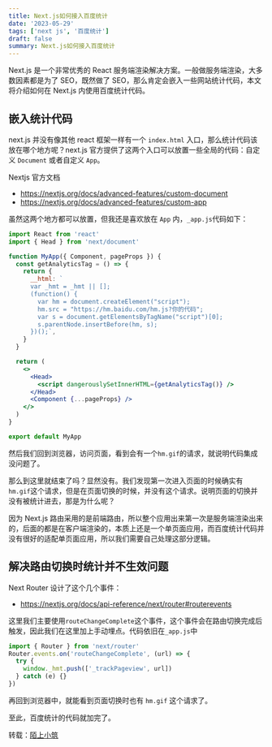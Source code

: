 ```yaml
---
title: Next.js如何接入百度统计
date: '2023-05-29'
tags: ['next js', '百度统计']
draft: false
summary: Next.js如何接入百度统计
---
```


Next.js 是一个非常优秀的 React 服务端渲染解决方案。一般做服务端渲染，大多数因素都是为了 SEO，既然做了 SEO，那么肯定会嵌入一些网站统计代码，本文将介绍如何在 Next.js 内使用百度统计代码。

## 嵌入统计代码

next.js 并没有像其他 react 框架一样有一个 `index.html` 入口，那么统计代码该放在哪个地方呢？next.js 官方提供了这两个入口可以放置一些全局的代码：自定义 `Document` 或者自定义 `App`。

Nextjs 官方文档

- https://nextjs.org/docs/advanced-features/custom-document
- https://nextjs.org/docs/advanced-features/custom-app

虽然这两个地方都可以放置，但我还是喜欢放在 `App` 内，`_app.js`代码如下：

```jsx
import React from 'react'
import { Head } from 'next/document'

function MyApp({ Component, pageProps }) {
  const getAnalyticsTag = () => {
    return {
      __html: `
      var _hmt = _hmt || [];
      (function() {
        var hm = document.createElement("script");
        hm.src = "https://hm.baidu.com/hm.js?你的代码";
        var s = document.getElementsByTagName("script")[0];
        s.parentNode.insertBefore(hm, s);
      })();`,
    }
  }

  return (
    <>
      <Head>
        <script dangerouslySetInnerHTML={getAnalyticsTag()} />
      </Head>
      <Component {...pageProps} />
    </>
  )
}

export default MyApp
```

然后我们回到浏览器，访问页面，看到会有一个`hm.gif`的请求，就说明代码集成没问题了。

那么到这里就结束了吗？显然没有。我们发现第一次进入页面的时候确实有`hm.gif`这个请求，但是在页面切换的时候，并没有这个请求。说明页面的切换并没有被统计进去，那是为什么呢？

因为 Next.js 路由采用的是前端路由，所以整个应用出来第一次是服务端渲染出来的，后面的都是在客户端渲染的，本质上还是一个单页面应用，而百度统计代码并没有很好的适配单页面应用，所以我们需要自己处理这部分逻辑。

## 解决路由切换时统计并不生效问题

Next Router 设计了这个几个事件：

- https://nextjs.org/docs/api-reference/next/router#routerevents

这里我们主要使用`routeChangeComplete`这个事件，这个事件会在路由切换完成后触发，因此我们在这里加上手动埋点。代码依旧在`_app.js`中

```jsx
import { Router } from 'next/router'
Router.events.on('routeChangeComplete', (url) => {
  try {
    window._hmt.push(['_trackPageview', url])
  } catch (e) {}
})
```

再回到浏览器中，就能看到页面切换时也有 `hm.gif` 这个请求了。

至此，百度统计的代码就加完了。

转载：[陌上小筑](https://www.lingjie.tech)
